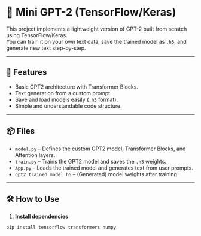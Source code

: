 # 🧠 Mini GPT-2 (TensorFlow/Keras)

This project implements a lightweight version of GPT-2 built from scratch using TensorFlow/Keras.  
You can train it on your own text data, save the trained model as `.h5`, and generate new text step-by-step.

---

## 🚀 Features
- Basic GPT2 architecture with Transformer Blocks.
- Text generation from a custom prompt.
- Save and load models easily (`.h5` format).
- Simple and understandable code structure.

---

## 📦 Files
- `model.py` – Defines the custom GPT2 model, Transformer Blocks, and Attention layers.
- `train.py` – Trains the GPT2 model and saves the `.h5` weights.
- `App.py` – Loads the trained model and generates text from user prompts.
- `gpt2_trained_model.h5` – (Generated) model weights after training.

---

## 🛠 How to Use

1. **Install dependencies**  
```bash
pip install tensorflow transformers numpy
